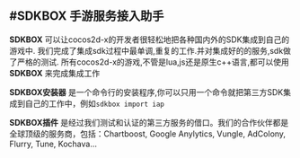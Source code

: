 #SDKBOX 手游服务接入助手
---
__SDKBOX__ 可以让cocos2d-x的开发者很轻松地把各种国内外的SDK集成到自己的游戏中.
我们完成了集成sdk过程中最单调,重复的工作.并对集成好的的服务,sdk做了严格的测试.
所有cocos2d-x的游戏,不管是lua,js还是原生c++语言,都可以使用 __SDKBOX__ 来完成集成工作

__SDKBOX安装器__ 是一个命令行的安装程序,你可以只用一个命令就把第三方SDK集成到自己的工作中，例如```sdkbox import iap```

__SDKBOX插件__ 是经过我们测试和认证的第三方服务的借口。我们的合作伙伴都是全球顶级的服务商，包括：Chartboost, Google Anylytics, Vungle, AdColony, Flurry, Tune, Kochava...
